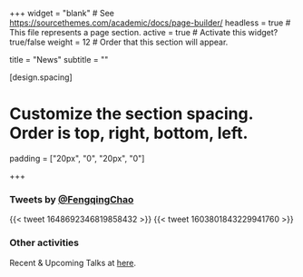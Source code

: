 +++
widget = "blank"  # See https://sourcethemes.com/academic/docs/page-builder/
headless = true  # This file represents a page section.
active = true  # Activate this widget? true/false
weight = 12  # Order that this section will appear.

title = "News"
subtitle = ""

[design.spacing]
# Customize the section spacing. Order is top, right, bottom, left.
padding = ["20px", "0", "20px", "0"]

+++

### Tweets by [@FengqingChao](https://twitter.com/FengqingChao)
{{< tweet 1648692346819858432 >}}
{{< tweet 1603801843229941760 >}}

### Other activities
Recent & Upcoming Talks at [here](https://www.fengqingchao.com/talk/).